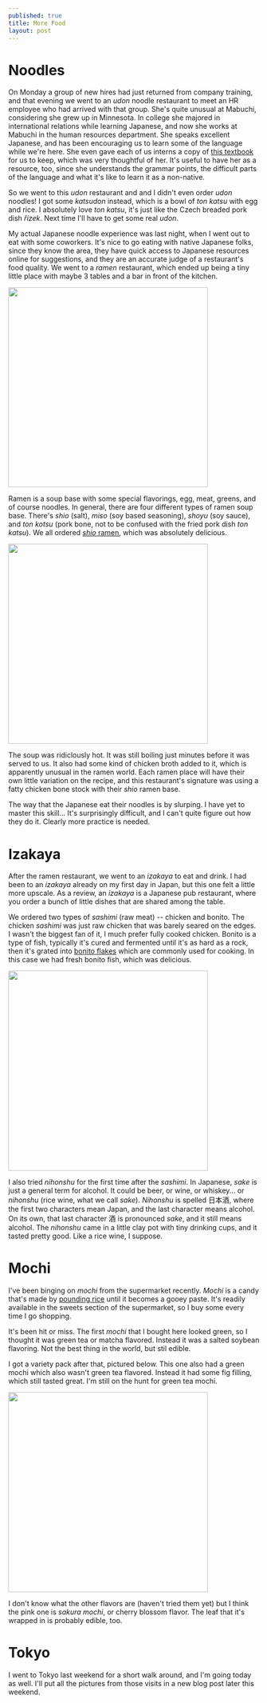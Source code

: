 ```yaml
---
published: true
title: More Food 
layout: post
---
```


# Noodles

On Monday a group of new hires had just returned from company training, and that evening we went to an _udon_ noodle restaurant to meet an HR employee who had arrived with that group. She's quite unusual at Mabuchi, considering she grew up in Minnesota. In college she majored in international relations while learning Japanese, and now she works at Mabuchi in the human resources department. She speaks excellent Japanese, and has been encouraging us to learn some of the language while we're here. She even gave each of us interns a copy of [this textbook](http://www.amazon.com/GENKI-Integrated-Elementary-Japanese-English/dp/4789014401) for us to keep, which was very thoughtful of her. It's useful to have her as a resource, too, since she understands the grammar points, the difficult parts of the language and what it's like to learn it as a non-native. 

So we went to this _udon_ restaurant and and I didn't even order _udon_ noodles! I got some _katsudon_ instead, which is a bowl of _ton katsu_ with egg and rice. I absolutely love _ton katsu_, it's just like the Czech breaded pork dish _řízek_. Next time I'll have to get some real _udon_.

My actual Japanese noodle experience was last night, when I went out to eat with some coworkers. It's nice to go eating with native Japanese folks, since they know the area, they have quick access to Japanese resources online for suggestions, and they are an accurate judge of a restaurant's food quality. We went to a _ramen_ restaurant, which ended up being a tiny little place with maybe 3 tables and a bar in front of the kitchen. 

<a href="https://farm8.staticflickr.com/7109/27346247252_994f6c7ddc_z.jpg"><img src="https://farm8.staticflickr.com/7109/27346247252_994f6c7ddc_z.jpg" style="width: 400px;"/></a> 

Ramen is a soup base with some special flavorings, egg, meat, greens, and of course noodles. In general, there are four different types of ramen soup base. There's _shio_ (salt), _miso_ (soy based seasoning), _shoyu_ (soy sauce), and _ton kotsu_ (pork bone, not to be confused with the fried pork dish _ton katsu_). We all ordered [_shio_ ramen](https://www.youtube.com/watch?v=uNu-3DhDbNc), which was absolutely delicious. 

<a href="https://farm8.staticflickr.com/7068/26838009753_4390c192c9_z.jpg"><img src="https://farm8.staticflickr.com/7068/26838009753_4390c192c9_z.jpg" style="width: 400px;"/></a> 

The soup was ridiclously hot. It was still boiling just minutes before it was served to us. It also had some kind of chicken broth added to it, which is apparently unusual in the ramen world. Each ramen place will have their own little variation on the recipe, and this restaurant's signature was using a fatty chicken bone stock with their _shio_ ramen base. 

The way that the Japanese eat their noodles is by slurping. I have yet to master this skill... It's surprisingly difficult, and I can't quite figure out how they do it. Clearly more practice is needed.

# Izakaya
After the ramen restaurant, we went to an _izakaya_ to eat and drink. I had been to an _izakaya_ already on my first day in Japan, but this one felt a little more upscale. As a review, an _izakaya_ is a Japanese pub restaurant, where you order a bunch of little dishes that are shared among the table. 

We ordered two types of _sashimi_ (raw meat) -- chicken and bonito. The chicken _sashimi_ was just raw chicken that was barely seared on the edges. I wasn't the biggest fan of it, I much prefer fully cooked chicken. Bonito is a type of fish, typically it's cured and fermented until it's as hard as a rock, then it's grated into [bonito flakes](https://www.youtube.com/watch?v=Bbk6HZBJwJY) which are commonly used for cooking. In this case we had fresh bonito fish, which was delicious. 

<a href="https://farm8.staticflickr.com/7645/27168875780_7437112098_z.jpg"><img src="https://farm8.staticflickr.com/7645/27168875780_7437112098_z.jpg" style="width: 400px;"/></a> 

I also tried _nihonshu_ for the first time after the _sashimi_. In Japanese, _sake_ is just a general term for alcohol. It could be beer, or wine, or whiskey... or _nihonshu_ (rice wine, what we call _sake_). _Nihonshu_ is spelled 日本酒, where the first two characters mean Japan, and the last character means alcohol. On its own, that last character 酒 is pronounced _sake_, and it still means alcohol. The _nihonshu_ came in a little clay pot with tiny drinking cups, and it tasted pretty good. Like a rice wine, I suppose. 

# Mochi
I've been binging on _mochi_ from the supermarket recently. _Mochi_ is a candy that's made by [pounding rice](https://www.youtube.com/watch?v=4p1mATFMlg4) until it becomes a gooey paste. It's readily available in the sweets section of the supermarket, so I buy some every time I go shopping. 

It's been hit or miss. The first _mochi_ that I bought here looked green, so I thought it was green tea or matcha flavored. Instead it was a salted soybean flavoring. Not the best thing in the world, but stil edible.

I got a variety pack after that, pictured below. This one also had a green mochi which also wasn't green tea flavored. Instead it had some fig filling, which still tasted great. I'm still on the hunt for green tea mochi. 

<a href="https://farm8.staticflickr.com/7454/26836072814_43c0f495ac_z.jpg"><img src="https://farm8.staticflickr.com/7454/26836072814_43c0f495ac_z.jpg" style="width: 400px;"/></a> 

I don't know what the other flavors are (haven't tried them yet) but I think the pink one is _sakura mochi_, or cherry blossom flavor. The leaf that it's wrapped in is probably edible, too. 

# Tokyo
I went to Tokyo last weekend for a short walk around, and I'm going today as well. I'll put all the pictures from those visits in a new blog post later this weekend.

